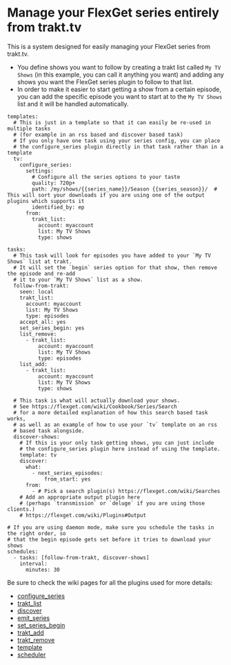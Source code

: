# Manage your FlexGet series entirely from trakt.tv

This is a system designed for easily managing your FlexGet series from trakt.tv.

- You define shows you want to follow by creating a trakt list called `My TV Shows` (in this example, you can call it anything you want) and adding any shows you want the FlexGet series plugin to follow to that list.
- In order to make it easier to start getting a show from a certain episode, you can add the specific episode you want to start at to the `My TV Shows` list and it will be handled automatically.

```
templates:
  # This is just in a template so that it can easily be re-used in multiple tasks 
  # (for example in an rss based and discover based task)
  # If you only have one task using your series config, you can place
  # the configure_series plugin directly in that task rather than in a template
  tv:
    configure_series:
      settings:
        # Configure all the series options to your taste
        quality: 720p+
        path: /my/shows/{{series_name}}/Season {{series_season}}/  # This will sort your downloads if you are using one of the output plugins which supports it
        identified_by: ep
      from:
        trakt_list:
          account: myaccount
          list: My TV Shows
          type: shows
  
tasks:
  # This task will look for episodes you have added to your `My TV Shows` list at trakt.
  # It will set the `begin` series option for that show, then remove the episode and re-add 
  # it to your `My TV Shows` list as a show.
  follow-from-trakt:
    seen: local
    trakt_list:
      account: myaccount
      list: My TV Shows
      type: episodes
    accept_all: yes
    set_series_begin: yes
    list_remove:
      - trakt_list:
          account: myaccount
          list: My TV Shows
          type: episodes
    list_add:
      - trakt_list:
          account: myaccount
          list: My TV Shows
          type: shows

  # This task is what will actually download your shows.
  # See https://flexget.com/wiki/Cookbook/Series/Search 
  # for a more detailed explanation of how this search based task works,
  # as well as an example of how to use your `tv` template on an rss
  # based task alongside.
  discover-shows:
    # If this is your only task getting shows, you can just include 
    # the configure_series plugin here instead of using the template.
    template: tv
    discover:
      what:
        - next_series_episodes:
            from_start: yes
      from:
        - # Pick a search plugin(s) https://flexget.com/wiki/Searches
    # Add an appropriate output plugin here 
    # (perhaps `transmission` or `deluge` if you are using those clients.) 
    # https://flexget.com/wiki/Plugins#Output

# If you are using daemon mode, make sure you schedule the tasks in the right order, so
# that the begin episode gets set before it tries to download your shows
schedules:
  - tasks: [follow-from-trakt, discover-shows]
    interval:
      minutes: 30
```

Be sure to check the wiki pages for all the plugins used for more details:
- [configure_series](/Plugins/configure_series)
- [trakt_list](/Plugins/List/trakt_list)
- [discover](/Plugins/discover)
- [emit_series](/Plugins/emit_series)
- [set_series_begin](/Plugins/set_series_begin)
- [trakt_add](/Plugins/trakt_add)
- [trakt_remove](/Plugins/trakt_remove)
- [template](/Plugins/template)
- [scheduler](/Plugins/Daemon/scheduler)